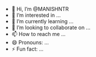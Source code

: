 - 👋 Hi, I’m @MANISHNTR
- 👀 I’m interested in ...
- 🌱 I’m currently learning ...
- 💞️ I’m looking to collaborate on ...
- 📫 How to reach me ...
- 😄 Pronouns: ...
- ⚡ Fun fact: ...

<!---
MANISHNTR/MANISHNTR is a ✨ special ✨ repository because its `README.md` (this file) appears on your GitHub profile.
You can click the Preview link to take a look at your changes.
--->
